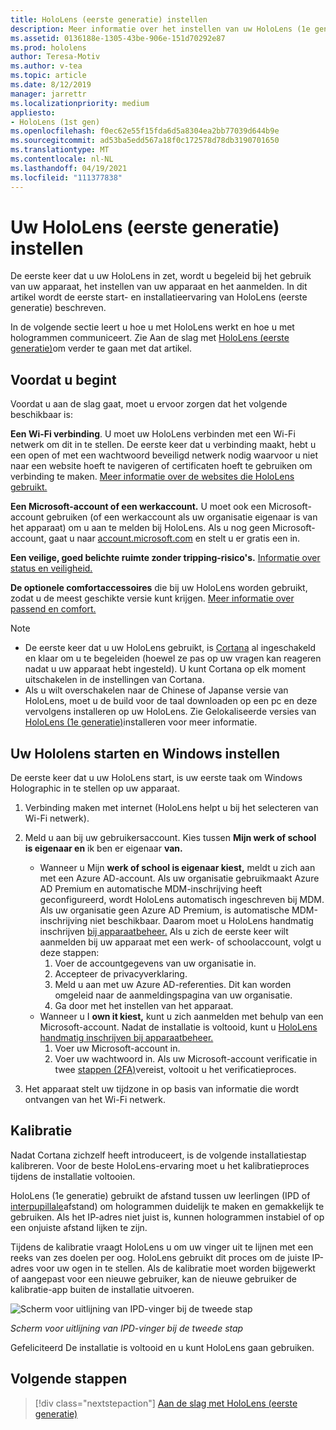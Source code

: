 ```yaml
---
title: HoloLens (eerste generatie) instellen
description: Meer informatie over het instellen van uw HoloLens (1e generatie) voor de eerste keer via een Wi-Fi-netwerk met een Microsoft-account (MSA) of een Azure Active Directory-account (AAD).
ms.assetid: 0136188e-1305-43be-906e-151d70292e87
ms.prod: hololens
author: Teresa-Motiv
ms.author: v-tea
ms.topic: article
ms.date: 8/12/2019
manager: jarrettr
ms.localizationpriority: medium
appliesto:
- HoloLens (1st gen)
ms.openlocfilehash: f0ec62e55f15fda6d5a8304ea2bb77039d644b9e
ms.sourcegitcommit: ad53ba5edd567a18f0c172578d78db3190701650
ms.translationtype: MT
ms.contentlocale: nl-NL
ms.lasthandoff: 04/19/2021
ms.locfileid: "111377838"
---
```

# <a name="set-up-your-hololens-1st-gen"></a>Uw HoloLens (eerste generatie) instellen

De eerste keer dat u uw HoloLens in zet, wordt u begeleid bij het gebruik van uw apparaat, het instellen van uw apparaat en het aanmelden.  In dit artikel wordt de eerste start- en installatieervaring van HoloLens (eerste generatie) beschreven.

In de volgende sectie leert u hoe u met HoloLens werkt en hoe u met hologrammen communiceert. Zie Aan de slag met [HoloLens (eerste generatie)](hololens1-basic-usage.md)om verder te gaan met dat artikel.

## <a name="before-you-start"></a>Voordat u begint

Voordat u aan de slag gaat, moet u ervoor zorgen dat het volgende beschikbaar is:

**Een Wi-Fi verbinding**. U moet uw HoloLens verbinden met een Wi-Fi netwerk om dit in te stellen. De eerste keer dat u verbinding maakt, hebt u een open of met een wachtwoord beveiligd netwerk nodig waarvoor u niet naar een website hoeft te navigeren of certificaten hoeft te gebruiken om verbinding te maken. [Meer informatie over de websites die HoloLens gebruikt.](hololens-offline.md)

**Een Microsoft-account of een werkaccount.** U moet ook een Microsoft-account gebruiken (of een werkaccount als uw organisatie eigenaar is van het apparaat) om u aan te melden bij HoloLens. Als u nog geen Microsoft-account, gaat u naar [account.microsoft.com](https://account.microsoft.com) en stelt u er gratis een in.

**Een veilige, goed belichte ruimte zonder tripping-risico's.** [Informatie over status en veiligheid.](https://go.microsoft.com/fwlink/p/?LinkId=746661)

**De optionele comfortaccessoires** die bij uw HoloLens worden gebruikt, zodat u de meest geschikte versie kunt krijgen. [Meer informatie over passend en comfort.](https://support.microsoft.com/help/12632/hololens-fit-your-hololens)

> [!NOTE]
>  
> - De eerste keer dat u uw HoloLens gebruikt, is [Cortana](hololens-cortana.md) al ingeschakeld en klaar om u te begeleiden (hoewel ze pas op uw vragen kan reageren nadat u uw apparaat hebt ingesteld). U kunt Cortana op elk moment uitschakelen in de instellingen van Cortana.
> - Als u wilt overschakelen naar de Chinese of Japanse versie van HoloLens, moet u de build voor de taal downloaden op een pc en deze vervolgens installeren op uw HoloLens. Zie Gelokaliseerde versies van [HoloLens (1e generatie)](hololens1-install-localized.md)installeren voor meer informatie.

## <a name="start-your-hololens-and-set-up-windows"></a>Uw Hololens starten en Windows instellen

De eerste keer dat u uw HoloLens start, is uw eerste taak om Windows Holographic in te stellen op uw apparaat.

1. Verbinding maken met internet (HoloLens helpt u bij het selecteren van Wi-Fi netwerk).

1. Meld u aan bij uw gebruikersaccount. Kies tussen **Mijn werk of school is eigenaar en** ik ben er eigenaar **van.**
    - Wanneer u Mijn **werk of school is eigenaar kiest,** meldt u zich aan met een Azure AD-account. Als uw organisatie gebruikmaakt Azure AD Premium en automatische MDM-inschrijving heeft geconfigureerd, wordt HoloLens automatisch ingeschreven bij MDM. Als uw organisatie geen Azure AD Premium, is automatische MDM-inschrijving niet beschikbaar. Daarom moet u HoloLens handmatig inschrijven [bij apparaatbeheer.](hololens-enroll-mdm.md#different-ways-to-enroll) Als u zich de eerste keer wilt aanmelden bij uw apparaat met een werk- of schoolaccount, volgt u deze stappen:
        1. Voer de accountgegevens van uw organisatie in.
        1. Accepteer de privacyverklaring.
        1. Meld u aan met uw Azure AD-referenties. Dit kan worden omgeleid naar de aanmeldingspagina van uw organisatie.
        1. Ga door met het instellen van het apparaat.
    - Wanneer u I **own it kiest,** kunt u zich aanmelden met behulp van een Microsoft-account. Nadat de installatie is voltooid, kunt u [HoloLens handmatig inschrijven bij apparaatbeheer.](hololens-enroll-mdm.md#different-ways-to-enroll)
        1. Voer uw Microsoft-account in.
        1. Voer uw wachtwoord in. Als uw Microsoft-account verificatie in twee [stappen (2FA)](https://blogs.technet.microsoft.com/microsoft_blog/2013/04/17/microsoft-account-gets-more-secure/)vereist, voltooit u het verificatieproces.

1. Het apparaat stelt uw tijdzone in op basis van informatie die wordt ontvangen van het Wi-Fi netwerk.

## <a name="calibration"></a>Kalibratie

Nadat Cortana zichzelf heeft introduceert, is de volgende installatiestap kalibreren. Voor de beste HoloLens-ervaring moet u het kalibratieproces tijdens de installatie voltooien.

HoloLens (1e generatie) gebruikt de afstand tussen uw leerlingen (IPD of [interpupillale](https://en.wikipedia.org/wiki/Interpupillary_distance)afstand) om hologrammen duidelijk te maken en gemakkelijk te gebruiken. Als het IP-adres niet juist is, kunnen hologrammen instabiel of op een onjuiste afstand lijken te zijn.

Tijdens de kalibratie vraagt HoloLens u om uw vinger uit te lijnen met een reeks van zes doelen per oog. HoloLens gebruikt dit proces om de juiste IP-adres voor uw ogen in te stellen. Als de kalibratie moet worden bijgewerkt of aangepast voor een nieuwe gebruiker, kan de nieuwe gebruiker de kalibratie-app buiten de installatie uitvoeren.

![Scherm voor uitlijning van IPD-vinger bij de tweede stap](./images/ipd-finger-alignment-300px.jpg)

*Scherm voor uitlijning van IPD-vinger bij de tweede stap*

Gefeliciteerd De installatie is voltooid en u kunt HoloLens gaan gebruiken.

## <a name="next-steps"></a>Volgende stappen

> [!div class="nextstepaction"]
> [Aan de slag met HoloLens (eerste generatie)](hololens1-basic-usage.md)
